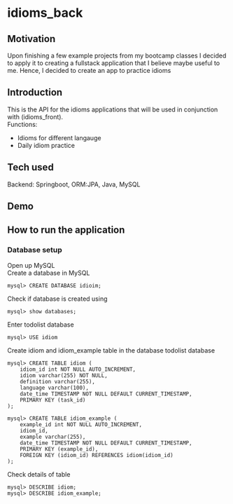 # idioms_back
## Motivation
Upon finishing a few example projects from my bootcamp classes I decided to apply it to creating a fullstack application that I believe maybe useful to me. Hence, I decided to create an app to practice idioms

## Introduction
This is the API for the idioms applications that will be used in conjunction with (idioms_front).\
Functions:
- Idioms for different langauge
- Daily idiom practice

## Tech used
Backend: Springboot, ORM:JPA, Java, MySQL

## Demo

## How to run the application
### Database setup
Open up MySQL\
Create a database in MySQL
```script
mysql> CREATE DATABASE idioim;
```

Check if database is created using
```script
mysql> show databases;
```

Enter todolist database
```script
mysql> USE idiom
```

Create idiom and idiom_example table in the database todolist database
```script
mysql> CREATE TABLE idiom (
    idiom_id int NOT NULL AUTO_INCREMENT,
    idiom varchar(255) NOT NULL,
    definition varchar(255),
    language varchar(100),
    date_time TIMESTAMP NOT NULL DEFAULT CURRENT_TIMESTAMP,
    PRIMARY KEY (task_id)
);

mysql> CREATE TABLE idiom_example (
    example_id int NOT NULL AUTO_INCREMENT,
    idiom_id,
    example varchar(255),
    date_time TIMESTAMP NOT NULL DEFAULT CURRENT_TIMESTAMP,
    PRIMARY KEY (example_id),
    FOREIGN KEY (idiom_id) REFERENCES idiom(idiom_id)
);
```

Check details of table
```script
mysql> DESCRIBE idiom;
mysql> DESCRIBE idiom_example;
```



